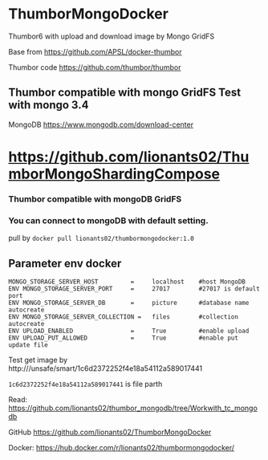 # ThumborMongoDocker
Thumbor6 with upload and download image by Mongo GridFS

Base from https://github.com/APSL/docker-thumbor

Thumbor code https://github.com/thumbor/thumbor

## Thumbor compatible with mongo GridFS Test with mongo 3.4
MongoDB https://www.mongodb.com/download-center

# https://github.com/lionants02/ThumborMongoShardingCompose

### Thumbor compatible with mongoDB GridFS
### You can connect to mongoDB with default setting.

pull by `docker pull lionants02/thumbormongodocker:1.0`

## Parameter env docker
```
MONGO_STORAGE_SERVER_HOST         =     localhost    #host MongoDB
ENV MONGO_STORAGE_SERVER_PORT     =     27017        #27017 is default port
ENV MONGO_STORAGE_SERVER_DB       =     picture      #database name autocreate
ENV MONGO_STORAGE_SERVER_COLLECTION =   files        #collection autocreate
ENV UPLOAD_ENABLED                =     True         #enable upload
ENV UPLOAD_PUT_ALLOWED            =     True         #enable put update file
```

Test get image by http://<host-thumbor>/unsafe/smart/1c6d2372252f4e18a54112a589017441

`1c6d2372252f4e18a54112a589017441` is file parth

Read: https://github.com/lionants02/thumbor_mongodb/tree/Workwith_tc_mongodb


GitHub https://github.com/lionants02/ThumborMongoDocker

Docker: https://hub.docker.com/r/lionants02/thumbormongodocker/
